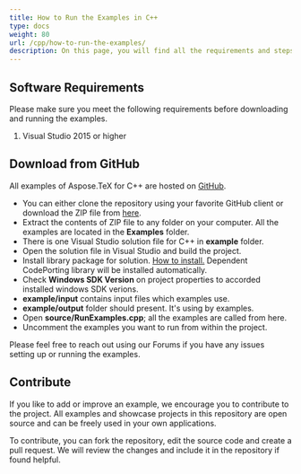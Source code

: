 ```yaml
---
title: How to Run the Examples in C++
type: docs
weight: 80
url: /cpp/how-to-run-the-examples/
description: On this page, you will find all the requirements and steps that should be taken to run the examples of Aspose.TeX solution for C++.
---
```


## **Software Requirements**
Please make sure you meet the following requirements before downloading and running the examples.

 1. Visual Studio 2015 or higher

## **Download from GitHub**
All examples of Aspose.TeX for C++ are hosted on [GitHub](https://github.com/aspose-TeX/Aspose.TeX-for-CPP).

- You can either clone the repository using your favorite GitHub client or download the ZIP file from [here](https://github.com/aspose-TeX/Aspose.TeX-for-CPP/archive/master.zip).
- Extract the contents of ZIP file to any folder on your computer. All the examples are located in the **Examples** folder.
- There is one Visual Studio solution file for C++ in **example** folder.
- Open the solution file in Visual Studio and build the project.
- Install library package for solution. [How to install.](/tex/cpp/installation) Dependent CodePorting library will be installed automatically.
- Check **Windows SDK Version** on project properties to accorded installed windows SDK verions.
- **example/input** contains input files which examples use.
- **example/output** folder should present. It's using by examples.
- Open **source/RunExamples.cpp**; all the examples are called from here.
- Uncomment the examples you want to run from within the project.

Please feel free to reach out using our Forums if you have any issues setting up or running the examples.
## **Contribute**
If you like to add or improve an example, we encourage you to contribute to the project. All examples and showcase projects in this repository are open source and can be freely used in your own applications.

To contribute, you can fork the repository, edit the source code and create a pull request. We will review the changes and include it in the repository if found helpful.
